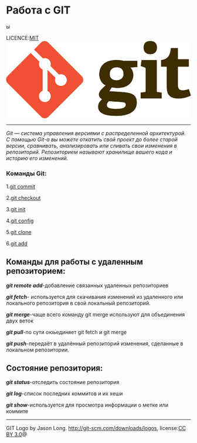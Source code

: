 # Работа с GIT

ы


LICENCE:[MIT](licence.md)
![Git-logo](./assets/Git-Logo-2Color.png)

---
_Git — система управления версиями с распределенной архитектурой.
С помощью Git-a вы можете откатить свой проект до более старой версии, сравнивать, анализировать или сливать свои изменения в репозиторий. Репозиторием называют хранилище вашего кода и историю его изменений._
### Команды Git:

1.[git commit](./commit.md)

2.[git checkout](./checkout.md)

3.[git init](./init.md)

4.[git config](./config.md)

5.[git clone](./clone.md)

6.[git add](./add.md)




## Команды для работы с удаленным репозиторием:

***git remote add***-добавление связанных удаленных репозиториев

***git fetch***- используется для скачивания изменений из удаленного или локального репозитория в свой локальный репозиторий.

***git merge***-чаще всего команду git merge используют для объединения двух веток

***git pull***-по сути оюьединяет git fetch и git merge

***git push***-передаёт в удалённый репозиторий изменения, сделанные в локальном репозитории.

## Состояние репозитория:

***git status***-отследить состояние репозитория

***git log***-список последних коммитов и их хеши

***git show***-используется для просмотра информации о метке или коммите

---

GIT Logo by Jason Long. http://git-scm.com/downloads/logos,
license:[CC BY 3.0](https://creativecommons.org/licenses/by/3.0/)@